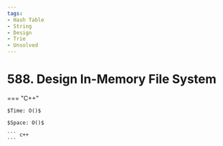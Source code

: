 ```yaml
---
tags:
- Hash Table
- String
- Design
- Trie
- Unsolved
---
```



# 588. Design In-Memory File System

=== "C++"

    $Time: O()$

    $Space: O()$

    ``` c++
    ```